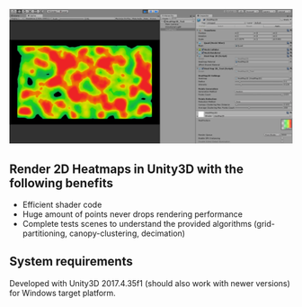 ![alt text](Doc/HeatMap2D_Doc.png)

## Render 2D Heatmaps in Unity3D with the following benefits
- Efficient shader code
- Huge amount of points never drops rendering performance
- Complete tests scenes to understand the provided algorithms (grid-partitioning, canopy-clustering, decimation)

## System requirements
Developed with Unity3D 2017.4.35f1 (should also work with newer versions) for Windows target platform.
